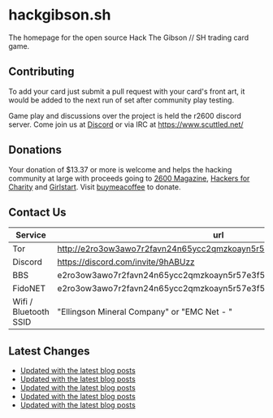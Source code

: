# hackgibson.sh
The homepage for the open source Hack The Gibson // SH trading card game.


## Contributing

To add your card just submit a pull request with your card's front art, it would be added to the next run of set after community play testing.

Game play and discussions over the project is held the r2600 discord server. Come join us at [Discord](https://discord.com/invite/9hABUzz) or via IRC at https://www.scuttled.net/


## Donations

Your donation of $13.37 or more is welcome and helps the hacking community at large with proceeds going to [2600 Magazine](https://2600.com/), [Hackers for Charity](https://hackersforcharity.org) and [Girlstart](https://girlstart.org).  Visit [buymeacoffee](https://www.buymeacoffee.com/hackgibson.sh) to donate.


## Contact Us

Service | url
-|-
Tor | http://e2ro3ow3awo7r2favn24n65ycc2qmzkoayn5r57e3f56nvjwdcgg32ad.onion
Discord | https://discord.com/invite/9hABUzz
BBS | e2ro3ow3awo7r2favn24n65ycc2qmzkoayn5r57e3f56nvjwdcgg32ad.onion:23
FidoNET | e2ro3ow3awo7r2favn24n65ycc2qmzkoayn5r57e3f56nvjwdcgg32ad.onion:24554
Wifi / Bluetooth SSID | "Ellingson Mineral Company" or "EMC Net - <fidonet address>"

## Latest Changes
<!-- BLOG-POST-LIST:START -->
- [Updated with the latest blog posts](https://github.com/DFW2600/hackgibson.sh/commit/2ea18d3dd1b63d663074339e7f011af72bcb8955)
- [Updated with the latest blog posts](https://github.com/DFW2600/hackgibson.sh/commit/9024aa63bf9217c470a43ebc2f5ccc997b035bf5)
- [Updated with the latest blog posts](https://github.com/DFW2600/hackgibson.sh/commit/bc5c39f611a2d3b4c7193be7c28cec0a645348df)
- [Updated with the latest blog posts](https://github.com/DFW2600/hackgibson.sh/commit/e58e6cbdc4847da0fd5f677a20dac3d538636de6)
- [Updated with the latest blog posts](https://github.com/DFW2600/hackgibson.sh/commit/fbb97324cb36f609e4a8520501d2110d158a2ede)
<!-- BLOG-POST-LIST:END -->
